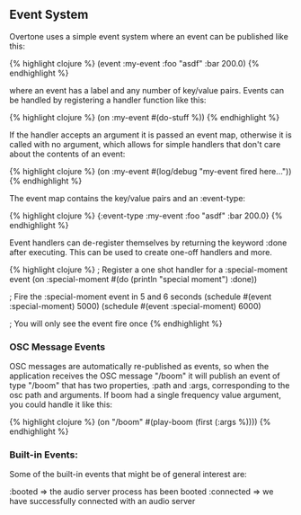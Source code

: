 ## Event System

Overtone uses a simple event system where an event can be published like this:

{% highlight clojure %}
  (event :my-event :foo "asdf" :bar 200.0)
{% endhighlight %}

where an event has a label and any number of key/value pairs.  Events can be
handled by registering a handler function like this:

{% highlight clojure %}
  (on :my-event #(do-stuff %))
{% endhighlight %}

If the handler accepts an argument it is passed an event map, otherwise it is
called with no argument, which allows for simple handlers that don't care about
the contents of an event:

{% highlight clojure %}
  (on :my-event #(log/debug "my-event fired here..."))
{% endhighlight %}

The event map contains the key/value pairs and an :event-type:

{% highlight clojure %}
 {:event-type :my-event
  :foo "asdf"
  :bar 200.0}
{% endhighlight %}

Event handlers can de-register themselves by returning the keyword :done after
executing.  This can be used to create one-off handlers and more.

{% highlight clojure %}
  ; Register a one shot handler for a :special-moment event
  (on :special-moment #(do (println "special moment") :done))

  ; Fire the :special-moment event in 5 and 6 seconds
  (schedule #(event :special-moment) 5000)
  (schedule #(event :special-moment) 6000)

  ; You will only see the event fire once
{% endhighlight %}

### OSC Message Events

OSC messages are automatically re-published as events, so when the application
receives the OSC message "/boom" it will publish an event of type "/boom" that
has two properties, :path and :args, corresponding to the osc path and
arguments.  If boom had a single frequency value argument, you could handle it
like this:

{% highlight clojure %}
  (on "/boom" #(play-boom (first (:args %))))
{% endhighlight %}

### Built-in Events:

Some of the built-in events that might be of general interest are:

:booted    => the audio server process has been booted
:connected => we have successfully connected with an audio server


